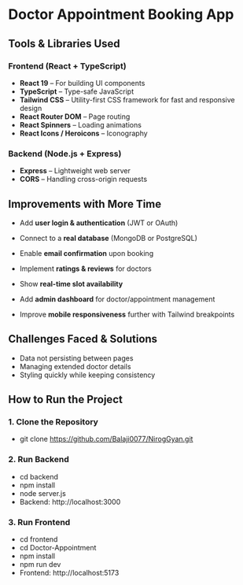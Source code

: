 # Doctor Appointment Booking App

##  Tools & Libraries Used

###  Frontend (React + TypeScript)
- **React 19** – For building UI components
- **TypeScript** – Type-safe JavaScript
- **Tailwind CSS** – Utility-first CSS framework for fast and responsive design
- **React Router DOM** – Page routing
- **React Spinners** – Loading animations
- **React Icons / Heroicons** – Iconography

###  Backend (Node.js + Express)
- **Express** – Lightweight web server
- **CORS** – Handling cross-origin requests
  
##  Improvements with More Time

- Add **user login & authentication** (JWT or OAuth)
- Connect to a **real database** (MongoDB or PostgreSQL)
- Enable **email confirmation** upon booking
- Implement **ratings & reviews** for doctors
- Show **real-time slot availability**
- Add **admin dashboard** for doctor/appointment management
  
- Improve **mobile responsiveness** further with Tailwind breakpoints
  
## Challenges Faced & Solutions
- Data not persisting between pages
- Managing extended doctor details
- Styling quickly while keeping consistency

##  How to Run the Project
### 1. Clone the Repository
- git clone https://github.com/Balaji0077/NirogGyan.git

### 2. Run Backend 
- cd backend
- npm install
- node server.js
- Backend: http://localhost:3000

### 3. Run Frontend
- cd frontend
- cd Doctor-Appointment
- npm install
- npm run dev
- Frontend: http://localhost:5173
